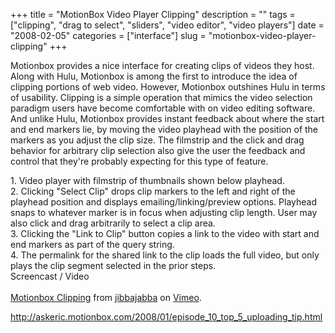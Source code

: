 +++
title = "MotionBox Video Player Clipping"
description = ""
tags = ["clipping", "drag to select", "sliders", "video editor", "video players"]
date = "2008-02-05"
categories = ["interface"]
slug = "motionbox-video-player-clipping"
+++


<p>Motionbox provides a nice interface for creating clips of videos they host. Along with Hulu, Motionbox is among the first to introduce the idea of clipping portions of web video. However, Motionbox outshines Hulu in terms of usability. Clipping is a simple operation that mimics the video selection paradigm users have become comfortable with on video editing software. And unlike Hulu, Motionbox provides instant feedback about where the start and end markers lie, by moving the video playhead with the position of the markers as you adjust the clip size. The filmstrip and the click and drag behavior for arbitrary clip selection also give the user the feedback and control that they're probably expecting for this type of feature.</p>
<div id="screens-full" class="clear"><div class="caption">1. Video player with filmstrip of thumbnails shown below playhead.</div><div class="fullimg clear"><a href="/media/interface/motionbox-video-player-clipping-1.png" class="group" rel="group" title="1. Video player with filmstrip of thumbnails shown below playhead."><img src="/media/interface/motionbox-video-player-clipping-1.png" alt="" class="img-responsive"></a></div></div><div id="screens-full" class="clear"><div class="caption">2. Clicking &quot;Select Clip&quot; drops clip markers to the left and right of the playhead position and displays emailing/linking/preview options. Playhead snaps to whatever marker is in focus when adjusting clip length. User may also click and drag arbitrarily to select a clip area.</div><div class="fullimg clear"><a href="/media/interface/motionbox-video-player-clipping-2.png" class="group" rel="group" title="2. Clicking &quot;Select Clip&quot; drops clip markers to the left and right of the playhead positio..."><img src="/media/interface/motionbox-video-player-clipping-2.png" alt="" class="img-responsive"></a></div></div><div id="screens-full" class="clear"><div class="caption">3. Clicking the &quot;Link to Clip&quot; button copies a link to the video with start and end markers as part of the query string.</div><div class="fullimg clear"><a href="/media/interface/motionbox-video-player-clipping-3.png" class="group" rel="group" title="3. Clicking the &quot;Link to Clip&quot; button copies a link to the video with start and end marker..."><img src="/media/interface/motionbox-video-player-clipping-3.png" alt="" class="img-responsive"></a></div></div><div id="screens-full" class="clear"><div class="caption">4. The permalink for the shared link to the clip loads the full video, but only plays the clip segment selected in the prior steps.</div><div class="fullimg clear"><a href="/media/interface/motionbox-video-player-clipping-4.png" class="group" rel="group" title="4. The permalink for the shared link to the clip loads the full video, but only plays the clip segme..."><img src="/media/interface/motionbox-video-player-clipping-4.png" alt="" class="img-responsive"></a></div></div><div class="video"><div class="caption aptureNoAutolink">Screencast / Video</div><div class="video-object"><object type="application/x-shockwave-flash" width="610" height="615" data="http://www.vimeo.com/moogaloop.swf?clip_id=701332&amp;server=www.vimeo.com&amp;fullscreen=1&amp;show_title=1&amp;show_byline=1&amp;show_portrait=0&amp;color=00ADEF">	<param name="quality" value="best" />	<param name="allowfullscreen" value="true" />	<param name="scale" value="showAll" />	<param name="movie" value="http://www.vimeo.com/moogaloop.swf?clip_id=701332&amp;server=www.vimeo.com&amp;fullscreen=1&amp;show_title=1&amp;show_byline=1&amp;show_portrait=0&amp;color=00ADEF" /></object><br /><a href="http://www.vimeo.com/701332/l:embed_701332">Motionbox Clipping</a> from <a href="http://www.vimeo.com/jibbajabba/l:embed_701332">jibbajabba</a> on <a href="http://vimeo.com/l:embed_701332">Vimeo</a>.</div></div>        
<p><a href="http://askeric.motionbox.com/2008/01/episode_10_top_5_uploading_tip.html">http://askeric.motionbox.com/2008/01/episode_10_top_5_uploading_tip.html</a></p>

